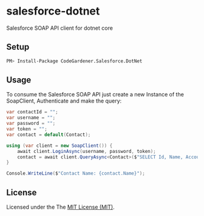 # salesforce-dotnet
Salesforce SOAP API client for dotnet core

## Setup

```bash
PM> Install-Package CodeGardener.Salesforce.DotNet
```

## Usage

To consume the Salesforce SOAP API just create a new Instance of the SoapClient, Authenticate and make the query:

```cs
var contactId = "";
var username = "";
var password = "";
var token = "";
var contact = default(Contact);

using (var client = new SoapClient()) {
    await client.LoginAsync(username, password, token);
    contact = await client.QueryAsync<Contact>($"SELECT Id, Name, AccountId FROM Contact WHERE Id = '{contactId}'").SingleOrDefault();
}

Console.WriteLine($"Contact Name: {contact.Name}");
```

## License

Licensed under the The [MIT License (MIT)](LICENSE).

